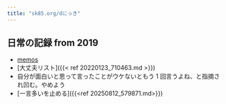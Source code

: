 ```yaml
---
title: "sk85.org/dにっき"
---
```


## 日常の記録 from 2019

- [memos](https://memos.sk85.org)
- [大丈夫リスト]({{< ref 20220123_710463.md >}})
- 自分が面白いと思って言ったことがウケないともう 1 回言うよね、と指摘され凹む。やめよう
- [一言多いを止める]({{<ref 20250812_579871.md>}})
